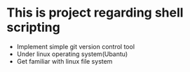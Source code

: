 # This is project regarding shell scripting
 * Implement simple git version control tool
 * Under linux operating system(Ubantu)
 * Get familiar with linux file system

